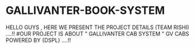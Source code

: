 # GALLIVANTER-BOOK-SYSTEM
HELLO GUYS , HERE WE PRESENT THE PROJECT DETAILS (TEAM RISHI) ....!!  #OUR PROJECT IS ABOUT    " GALLIVANTER CAB SYSTEM " GV CABS POWERED BY {DSPL} ....!!
